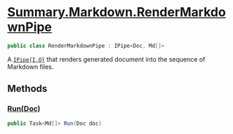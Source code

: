 # [Summary.Markdown.RenderMarkdownPipe](../src/Plugins/Markdown/RenderMarkdownPipe.cs#L8)
```cs
public class RenderMarkdownPipe : IPipe<Doc, Md[]>
```

A [`IPipe{I,O}`](./IPipe{I,O}.md) that renders generated document into the sequence of Markdown files.

## Methods
### [Run(Doc)](../src/Plugins/Markdown/RenderMarkdownPipe.cs#L15)
```cs
public Task<Md[]> Run(Doc doc)
```

